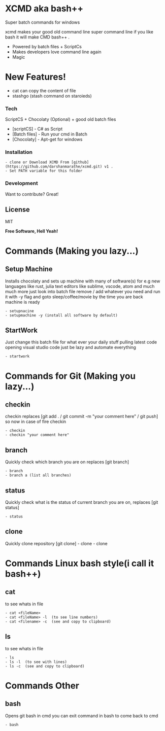 # XCMD aka bash++
Super batch commands for windows

xcmd makes your good old command line super command line if you like bash it will make CMD bash++ .

  - Powered by batch files + ScriptCs
  - Makes developers love command line again 
  - Magic

# New Features!

  - cat can copy the content of file
  - stashgo (stash command on staroieds)


### Tech

ScriptCS + Chocolaty (Optional) + good old batch files

* [scriptCS] - C# as Script
* [Batch files] - Run your cmd in Batch
* [Chocolaty] - Apt-get for windows

### Installation

    - clone or Download XCMD From [github](https://github.com/darshanmarathe/xcmd.git) v1 .
    - Set PATH variable for this folder

### Development

Want to contribute? Great!


License
----

MIT


**Free Software, Hell Yeah!**

# Commands (Making you lazy...)
## Setup Machine

Installs chocolaty and sets up machine with many of software(s) for e.g new languages like rust, julia text editors like sublime, vscode, atom and much much more just look into batch file remove / add whatever you need and run it with -y flag and goto sleep/coffee/movie by the time you are back machine is ready 

    - setupnacine
    - setupmachine -y (install all software by default)

## StartWork

Just change this batch file for what ever your daily stuff pulling latest code opening visual studio code just be lazy and automate everything

    - startwork


# Commands for Git (Making you lazy...)
## checkin
checkin replaces [git add .  / git commit -m "your comment here" / git push] so now in case of fire checkin 

    - checkin   
    - checkin "your comment here"

## branch
Quickly check which branch you are on replaces [git branch]

    - branch   
    - branch a (list all branches)

## status
Quickly check what is the status of current branch you are on, replaces [git status]

    - status   

## clone
Quickly clone repository [git clone]
    - clone <reponame> 
    - clone <reponame> <folderName>  


# Commands Linux bash style(i call it bash++)
## cat 
to see whats in file 

    - cat <fileName>   
    - cat <fileName> -l  (to see line numbers)
    - cat <filename> -c  (see and copy to clipboard)

## ls 
to see whats in file 

    - ls   
    - ls -l  (to see with lines)
    - ls -c  (see and copy to clipboard)


# Commands Other 
## bash

Opens git bash in cmd you can exit command in bash to come back to cmd 
   
    - bash
